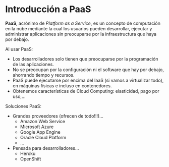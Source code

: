 # Introducción a PaaS

**PaaS**, acrónimo de *Platform as a Service*, es un concepto de computación en la nube mediante la cual los usuarios pueden desarrollar, ejecutar y administrar aplicaciones sin preocuparse por la infraestructura que haya por debajo.

Al usar PaaS: 

* Los desarrolladores solo tienen que preocuparse por la programación de las aplicaciones.
* No se preocupan por la configuración ni el software que hay por debajo, ahorrando tiempo y recursos.
* PaaS puede ejecutarse por encima del IaaS (si vamos a virtualizar todo), en máquinas físicas e incluso en contenedores.
* Obtenemos características de Cloud Computing: elasticidad, pago por uso,...

Soluciones PaaS:

* Grandes proveedores (ofrecen de todo!!!)...
    * Amazon Web Service
    * Microsoft Azure
    * Google App Engine
    * Oracle Cloud Platform
    * ...
* Pensada para desarrolladores...
    * Heroku
    * OpenShift

